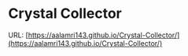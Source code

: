 # Crystal Collector

URL: [https://aalamri143.github.io/Crystal-Collector/](https://aalamri143.github.io/Crystal-Collector/)

